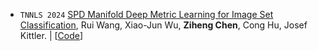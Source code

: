 - ``TNNLS 2024`` 
[SPD Manifold Deep Metric Learning for Image Set Classification](https://ieeexplore.ieee.org/stamp/stamp.jsp?tp=&arnumber=10467142),
Rui Wang, Xiao-Jun Wu, **Ziheng Chen**, Cong Hu, Josef Kittler.
\|
[[Code](https://github.com/GitWR/SMDML.git)]